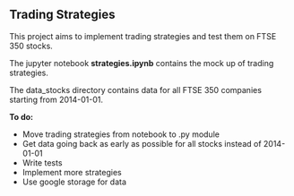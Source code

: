 ## Trading Strategies

This project aims to implement trading strategies and test them on FTSE 350 stocks. 

The jupyter notebook **strategies.ipynb** contains the mock up of trading strategies. 

The data_stocks directory contains data for all FTSE 350 companies starting from 2014-01-01.

**To do:**
- Move trading strategies from notebook to .py module
- Get data going back as early as possible for all stocks instead of 2014-01-01
- Write tests
- Implement more strategies
- Use google storage for data



